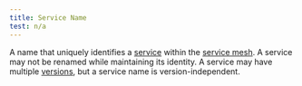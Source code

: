 ```yaml
---
title: Service Name
test: n/a
---
```

A name that uniquely identifies a [service](/pt-br/docs/reference/glossary/#service) within the [service mesh](/pt-br/docs/reference/glossary/#service-mesh).
A service may not be renamed while maintaining its identity.
A service may have multiple [versions](/pt-br/docs/reference/glossary/#service-version), but a service name is version-independent.
